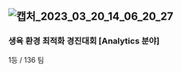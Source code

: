 ![캡처_2023_03_20_14_06_20_27](https://user-images.githubusercontent.com/102854580/226251739-5a6f4061-7374-4ddb-9a9a-a217296c6454.png)
---
### 생육 환경 최적화 경진대회 [Analytics 분야]
1등 / 136 팀  
